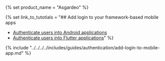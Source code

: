 {% set product_name = "Asgardeo" %}

{% set link_to_tutotials = "## Add login to your framework-based mobile apps

- [Authenticate users into Android applications]({{base_path}}/tutorials/auth-users-into-android-apps/)
- [Authenticate users into Flutter applications]({{base_path}}/tutorials/auth-users-into-flutter-apps/)" %}

{% include "../../../../includes/guides/authentication/add-login-to-mobile-app.md" %}